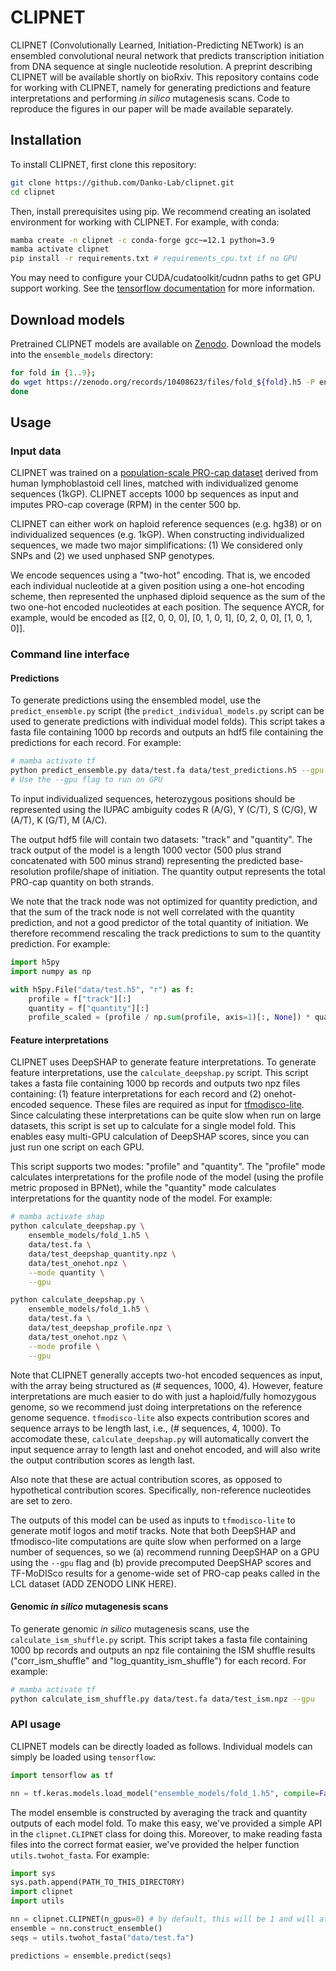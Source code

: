 # CLIPNET

CLIPNET (Convolutionally Learned, Initiation-Predicting NETwork) is an ensembled convolutional neural network that predicts transcription initiation from DNA sequence at single nucleotide resolution. A preprint describing CLIPNET will be available shortly on bioRxiv. This repository contains code for working with CLIPNET, namely for generating predictions and feature interpretations and performing *in silico* mutagenesis scans. Code to reproduce the figures in our paper will be made available separately.

## Installation

To install CLIPNET, first clone this repository:

```bash
git clone https://github.com/Danko-Lab/clipnet.git
cd clipnet
```

Then, install prerequisites using pip. We recommend creating an isolated environment for working with CLIPNET. For example, with conda:

```bash
mamba create -n clipnet -c conda-forge gcc~=12.1 python=3.9
mamba activate clipnet
pip install -r requirements.txt # requirements_cpu.txt if no GPU
```

You may need to configure your CUDA/cudatoolkit/cudnn paths to get GPU support working. See the [tensorflow documentation](https://www.tensorflow.org/install/gpu) for more information.

## Download models

Pretrained CLIPNET models are available on [Zenodo](https://zenodo.org/doi/10.5281/zenodo.10408622). Download the models into the `ensemble_models` directory:

```bash
for fold in {1..9};
do wget https://zenodo.org/records/10408623/files/fold_${fold}.h5 -P ensemble_models/;
done
```

## Usage

### Input data

CLIPNET was trained on a [population-scale PRO-cap dataset](http://dx.doi.org/10.1038/s41467-020-19829-z) derived from human lymphoblastoid cell lines, matched with individualized genome sequences (1kGP). CLIPNET accepts 1000 bp sequences as input and imputes PRO-cap coverage (RPM) in the center 500 bp.

CLIPNET can either work on haploid reference sequences (e.g. hg38) or on individualized sequences (e.g. 1kGP). When constructing individualized sequences, we made two major simplifications: (1) We considered only SNPs and (2) we used unphased SNP genotypes.

We encode sequences using a "two-hot" encoding. That is, we encoded each individual nucleotide at a given position using a one-hot encoding scheme, then represented the unphased diploid sequence as the sum of the two one-hot encoded nucleotides at each position. The sequence AYCR, for example, would be encoded as [[2, 0, 0, 0], [0, 1, 0, 1], [0, 2, 0, 0], [1, 0, 1, 0]].

### Command line interface

#### Predictions

To generate predictions using the ensembled model, use the `predict_ensemble.py` script (the `predict_individual_models.py` script can be used to generate predictions with individual model folds). This script takes a fasta file containing 1000 bp records and outputs an hdf5 file containing the predictions for each record. For example:

```bash
# mamba activate tf
python predict_ensemble.py data/test.fa data/test_predictions.h5 --gpu
# Use the --gpu flag to run on GPU
```

To input individualized sequences, heterozygous positions should be represented using the IUPAC ambiguity codes R (A/G), Y (C/T), S (C/G), W (A/T), K (G/T), M (A/C).

The output hdf5 file will contain two datasets: "track" and "quantity". The track output of the model is a length 1000 vector (500 plus strand concatenated with 500 minus strand) representing the predicted base-resolution profile/shape of initiation. The quantity output represents the total PRO-cap quantity on both strands.

We note that the track node was not optimized for quantity prediction, and that the sum of the track node is not well correlated with the quantity prediction, and not a good predictor of the total quantity of initiation. We therefore recommend rescaling the track predictions to sum to the quantity prediction. For example:

```python
import h5py
import numpy as np

with h5py.File("data/test.h5", "r") as f:
    profile = f["track"][:]
    quantity = f["quantity"][:]
    profile_scaled = (profile / np.sum(profile, axis=1)[:, None]) * quantity
```

#### Feature interpretations

CLIPNET uses DeepSHAP to generate feature interpretations. To generate feature interpretations, use the `calculate_deepshap.py` script. This script takes a fasta file containing 1000 bp records and outputs two npz files containing: (1) feature interpretations for each record and (2) onehot-encoded sequence. These files are required as input for [tfmodisco-lite](https://github.com/jmschrei/tfmodisco-lite/tree/main). Since calculating these interpretations can be quite slow when run on large datasets, this script is set up to calculate for a single model fold. This enables easy multi-GPU calculation of DeepSHAP scores, since you can just run one script on each GPU.

This script supports two modes: "profile" and "quantity". The "profile" mode calculates interpretations for the profile node of the model (using the profile metric proposed in BPNet), while the "quantity" mode calculates interpretations for the quantity node of the model. For example:

```bash
# mamba activate shap
python calculate_deepshap.py \
    ensemble_models/fold_1.h5 \
    data/test.fa \
    data/test_deepshap_quantity.npz \
    data/test_onehot.npz \
    --mode quantity \
    --gpu

python calculate_deepshap.py \
    ensemble_models/fold_1.h5 \
    data/test.fa \
    data/test_deepshap_profile.npz \
    data/test_onehot.npz \
    --mode profile \
    --gpu
```

Note that CLIPNET generally accepts two-hot encoded sequences as input, with the array being structured as (# sequences, 1000, 4). However, feature interpretations are much easier to do with just a haploid/fully homozygous genome, so we recommend just doing interpretations on the reference genome sequence. `tfmodisco-lite` also expects contribution scores and sequence arrays to be length last, i.e., (# sequences, 4, 1000). To accomodate these, `calculate_deepshap.py` will automatically convert the input sequence array to length last and onehot encoded, and will also write the output contribution scores as length last.

Also note that these are actual contribution scores, as opposed to hypothetical contribution scores. Specifically, non-reference nucleotides are set to zero.

The outputs of this model can be used as inputs to `tfmodisco-lite` to generate motif logos and motif tracks. Note that both DeepSHAP and tfmodisco-lite computations are quite slow when performed on a large number of sequences, so we (a) recommend running DeepSHAP on a GPU using the `--gpu` flag and (b) provide precomputed DeepSHAP scores and TF-MoDISco results for a genome-wide set of PRO-cap peaks called in the LCL dataset (ADD ZENODO LINK HERE).

#### Genomic *in silico* mutagenesis scans

To generate genomic *in silico* mutagenesis scans, use the `calculate_ism_shuffle.py` script. This script takes a fasta file containing 1000 bp records and outputs an npz file containing the ISM shuffle results ("corr_ism_shuffle" and "log_quantity_ism_shuffle") for each record. For example:

```bash
# mamba activate tf
python calculate_ism_shuffle.py data/test.fa data/test_ism.npz --gpu
```

### API usage

CLIPNET models can be directly loaded as follows. Individual models can simply be loaded using `tensorflow`:

```python
import tensorflow as tf

nn = tf.keras.models.load_model("ensemble_models/fold_1.h5", compile=False)
```

The model ensemble is constructed by averaging the track and quantity outputs of each model fold. To make this easy, we've provided a simple API in the `clipnet.CLIPNET` class for doing this. Moreover, to make reading fasta files into the correct format easier, we've provided the helper function `utils.twohot_fasta`. For example:

```python
import sys
sys.path.append(PATH_TO_THIS_DIRECTORY)
import clipnet
import utils

nn = clipnet.CLIPNET(n_gpus=0) # by default, this will be 1 and will attempt to start a CUDA session
ensemble = nn.construct_ensemble()
seqs = utils.twohot_fasta("data/test.fa")

predictions = ensemble.predict(seqs)
```
